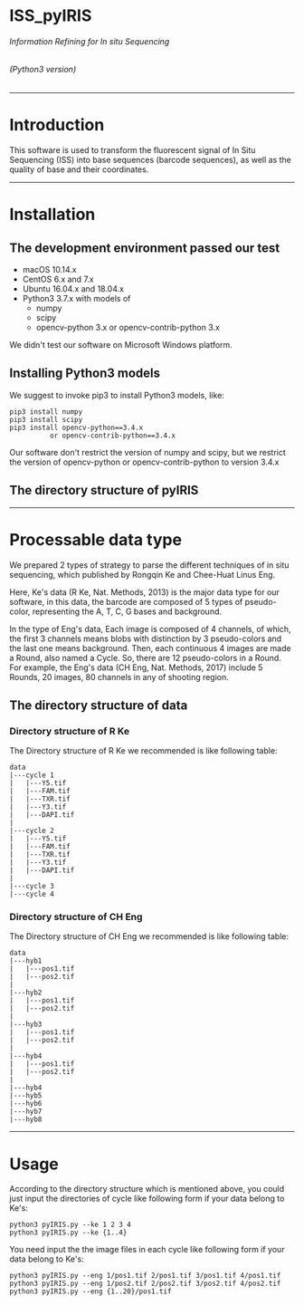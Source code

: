 # ISS_pyIRIS
###### Information Refining for In situ Sequencing
###### (Python3 version)

---

# Introduction

This software is used to transform the fluorescent signal of In Situ Sequencing (ISS) into base sequences (barcode sequences), as well as the quality of base and their coordinates. 

---

# Installation

## The development environment passed our test

* macOS 10.14.x
* CentOS 6.x and 7.x
* Ubuntu 16.04.x and 18.04.x
* Python3 3.7.x with models of
	* numpy
	* scipy	
	* opencv-python 3.x or opencv-contrib-python 3.x

We didn't test our software on Microsoft Windows platform.

## Installing Python3 models

We suggest to invoke pip3 to install Python3 models, like:

	pip3 install numpy
	pip3 install scipy
	pip3 install opencv-python==3.4.x
	          or opencv-contrib-python==3.4.x
	
Our software don't restrict the version of numpy and scipy, but we restrict the version of opencv-python or opencv-contrib-python to version 3.4.x

## The directory structure of pyIRIS

---

# Processable data type

We prepared 2 types of strategy to parse the different techniques of in situ sequencing, which published by Rongqin Ke and Chee-Huat Linus Eng.

Here, Ke's data (R Ke, Nat. Methods, 2013) is the major data type for our software, in this data, the barcode are composed of 5 types of pseudo-color, representing the A, T, C, G bases and background. 

In the type of Eng's data, Each image is composed of 4 channels, of which, the first 3 channels means blobs with distinction by 3 pseudo-colors and the last one means background. Then, each continuous 4 images are made a Round, also named a Cycle. So, there are 12 pseudo-colors in a Round. For example, the Eng's data (CH Eng, Nat. Methods, 2017) include 5 Rounds, 20 images, 80 channels in any of shooting region.

## The directory structure of data

### Directory structure of R Ke

The Directory structure of R Ke we recommended is like following table:

	data   
	|---cycle 1
	|   |---Y5.tif
	|   |---FAM.tif
	|   |---TXR.tif
	|   |---Y3.tif
	|   |---DAPI.tif
	|
	|---cycle 2
	|   |---Y5.tif
    |   |---FAM.tif
	|   |---TXR.tif
	|   |---Y3.tif
	|   |---DAPI.tif
	|
	|---cycle 3
	|---cycle 4

### Directory structure of CH Eng

The Directory structure of CH Eng we recommended is like following table:

	data   
	|---hyb1
	|   |---pos1.tif
	|   |---pos2.tif
	|
	|---hyb2
	|   |---pos1.tif
	|   |---pos2.tif
	|
	|---hyb3
	|   |---pos1.tif
	|   |---pos2.tif
	|
	|---hyb4
	|   |---pos1.tif
	|   |---pos2.tif
	|
	|---hyb4
	|---hyb5
	|---hyb6
	|---hyb7
	|---hyb8

---

# Usage

According to the directory structure which is mentioned above, you could just input the directories of cycle like following form if your data belong to Ke's:

	python3 pyIRIS.py --ke 1 2 3 4
	python3 pyIRIS.py --ke {1..4}

You need input the the image files in each cycle like following form if your data belong to Ke's:

	python3 pyIRIS.py --eng 1/pos1.tif 2/pos1.tif 3/pos1.tif 4/pos1.tif
	python3 pyIRIS.py --eng 1/pos2.tif 2/pos2.tif 3/pos2.tif 4/pos2.tif
	python3 pyIRIS.py --eng {1..20}/pos1.tif